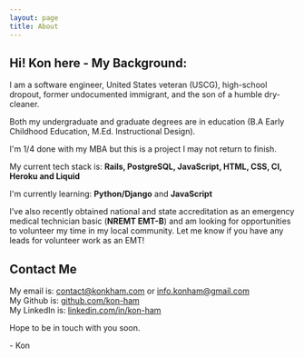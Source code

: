 ```yaml
---
layout: page
title: About
---
```


## Hi! Kon here - My Background:
I am a software engineer, United States veteran (USCG), high-school dropout, former undocumented immigrant, and the son of a humble dry-cleaner. 

Both my undergraduate and graduate degrees are in education (B.A Early Childhood Education, M.Ed. Instructional Design).

I'm 1/4 done with my MBA but this is a project I may not return to finish.

My current tech stack is: **Rails, PostgreSQL, JavaScript, HTML, CSS, CI, Heroku and Liquid**

I'm currently learning: **Python/Django** and **JavaScript**

I’ve also recently obtained national and state accreditation as an emergency medical technician basic (**NREMT EMT-B**) and am looking for opportunities to volunteer my time in my local community. Let me know if you have any leads for volunteer work as an EMT!

## Contact Me
My email is: [contact@konkham.com](mailto:contact@konkham.com) or [info.konham@gmail.com](mailto:info.konham@gmail.com)    
My Github is: [github.com/kon-ham](https://github.com/kon-ham)  
My LinkedIn is: [linkedin.com/in/kon-ham](https://www.linkedin.com/in/kon-ham)

Hope to be in touch with you soon. 

\- Kon